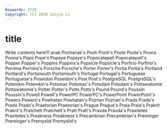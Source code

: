 ```yaml
---
Keywords: 2719
Copyright: (C) 2020 Junjie Li
---
```


# title

Write contents here!!!
anak 
Pontianak's 
Pooh 
Pooh's 
Poole 
Poole's 
Poona 
Poona's 
Pope
Pope's 
Popeye 
Popeye's 
Popocatepetl 
Popocatepetl's 
Popper 
Popper's 
Poppins 
Poppins's 
Popsicle
Popsicle's 
Porfirio 
Porfirio's 
Porrima 
Porrima's 
Porsche 
Porsche's 
Porter 
Porter's 
Portia
Portia's 
Portland 
Portland's 
Portsmouth 
Portsmouth's 
Portugal 
Portugal's 
Portuguese 
Portuguese's 
Poseidon
Poseidon's 
Post 
Post's 
PostgreSQL 
PostgreSQL's 
Potemkin 
Potemkin's 
Potomac 
Potomac's 
Potsdam
Potsdam's 
Pottawatomie 
Pottawatomie's 
Potter 
Potter's 
Potts 
Potts's 
Pound 
Pound's 
Poussin
Poussin's 
Powell 
Powell's 
PowerPC 
PowerPC's 
PowerPoint 
PowerPoint's 
Powers 
Powers's 
Powhatan
Powhatan's 
Poznan 
Poznan's 
Prada 
Prada's 
Prado 
Prado's 
Praetorian 
Praetorian's 
Prague
Prague's 
Praia 
Praia's 
Prakrit 
Prakrit's 
Pratchett 
Pratchett's 
Pratt 
Pratt's 
Pravda
Pravda's 
Praxiteles 
Praxiteles's 
Preakness 
Preakness's 
Precambrian 
Precambrian's 
Preminger 
Preminger's 
Premyslid
Premyslid's 
